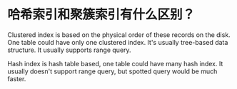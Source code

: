 # 哈希索引和聚簇索引有什么区别？

Clustered index is based on the physical order of these records on the disk. One table could have
only one clustered index. It's usually tree-based data structure. It usually supports range query.

Hash index is hash table based, one table could have many hash index. It usually doesn't support range query, 
but spotted query would be much faster. 
